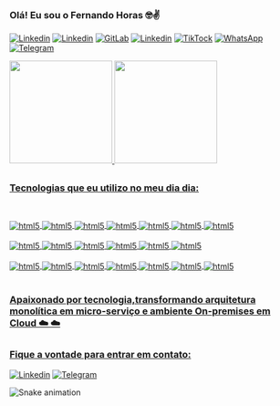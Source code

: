 ### Olá! Eu sou o Fernando Horas 🤓✌️

[![Linkedin](https://img.shields.io/badge/website-000000?style=for-the-badge&logo=About.me&logoColor=white)](https://www.fchdigital.com.br/p%C3%A1gina-inicial)
[![Linkedin](https://img.shields.io/badge/LinkedIn-0077B5?style=for-the-badge&logo=linkedin&logoColor=white)](https://www.linkedin.com/feed/)
[![GitLab](https://img.shields.io/badge/GitLab-330F63?style=for-the-badge&logo=gitlab&logoColor=white)](https://gitlab.com/-/profile)
[![Linkedin](https://img.shields.io/badge/Twitter-1DA1F2?style=for-the-badge&logo=twitter&logoColor=white)](https://twitter.com/home)
[![TikTock](https://img.shields.io/badge/TikTok-000000?style=for-the-badge&logo=tiktok&logoColor=white)](https://www.tiktok.com/@fernandohoras88)
[![WhatsApp](https://img.shields.io/badge/WhatsApp-25D366?style=for-the-badge&logo=whatsapp&logoColor=white)](https://wa.me/5511995143947)
[![Telegram](https://img.shields.io/badge/Telegram-2CA5E0?style=for-the-badge&logo=telegram&logoColor=white)](https://t.me/fernandohoras)

<div>
<a href="https://github.com/fch-bsp">
<img height="180em" src="https://github-readme-stats.vercel.app/api?username=fch-bsp&show_icons=true&theme=dark"/>
<img height="180em" src="https://github-readme-stats.vercel.app/api/top-langs/?username=fch-bsp&layout=compact&langs_count=16&theme=dark"/>
</div>

##




### Tecnologias que eu utilizo no meu dia dia:
  
##

<div style="display: inline_block"><br/>
<img align="center" alt="html5" src="https://img.shields.io/badge/kubernetes-%23326ce5.svg?style=for-the-badge&logo=kubernetes&logoColor=white " />
<img align="center" alt="html5" src="https://img.shields.io/badge/docker-%230db7ed.svg?style=for-the-badge&logo=docker&logoColor=white " />
<img align="center" alt="html5" src="https://img.shields.io/badge/Amazon_AWS-232F3E?style=for-the-badge&logo=amazon-aws&logoColor=white" />
<img align="center" alt="html5" src="https://img.shields.io/badge/Google_Cloud-4285F4?style=for-the-badge&logo=google-cloud&logoColor=white " />
<img align="center" alt="html5" src="https://img.shields.io/badge/azure-%230072C6.svg?style=for-the-badge&logo=microsoftazure&logoColor=white " />
<img align="center" alt="html5" src="https://img.shields.io/badge/Go-00ADD8?style=for-the-badge&logo=go&logoColor=white " />
<img align="center" alt="html5" src="https://img.shields.io/badge/SUSE-0C322C?style=for-the-badge&logo=SUSE&logoColor=white" />  
</br><br/>  
<img align="center" alt="html5" src="https://img.shields.io/badge/rancher-%230075A8.svg?style=for-the-badge&logo=rancher&logoColor=white " />
<img align="center" alt="html5" src="https://img.shields.io/badge/terraform-%235835CC.svg?style=for-the-badge&logo=terraform&logoColor=white " />
<img align="center" alt="html5" src="https://img.shields.io/badge/Prometheus-E6522C?style=for-the-badge&logo=Prometheus&logoColor=white " />
<img align="center" alt="html5" src="https://img.shields.io/badge/grafana-%23F46800.svg?style=for-the-badge&logo=grafana&logoColor=white " />
<img align="center" alt="html5" src="https://img.shields.io/badge/-ElasticSearch-005571?style=for-the-badge&logo=elasticsearch " />
<img align="center" alt="html5" src="https://img.shields.io/badge/Ubuntu-E95420?style=for-the-badge&logo=ubuntu&logoColor=white " />
</br><br/>   
<img align="center" alt="html5" src="https://img.shields.io/badge/Linux-FCC624?style=for-the-badge&logo=linux&logoColor=black " />
<img align="center" alt="html5" src="https://img.shields.io/badge/-Lubuntu-%230065C2?style=for-the-badge&logo=lubuntu&logoColor=white " />
<img align="center" alt="html5" src="https://img.shields.io/badge/-KUbuntu-%230079C1?style=for-the-badge&logo=kubuntu&logoColor=white " />
<img align="center" alt="html5" src="https://img.shields.io/badge/cent%20os-002260?style=for-the-badge&logo=centos&logoColor=F0F0F0 " />
<img align="center" alt="html5" src="https://img.shields.io/badge/markdown-%23000000.svg?style=for-the-badge&logo=markdown&logoColor=white " />
<img align="center" alt="html5" src="https://img.shields.io/badge/Red%20Hat-EE0000?style=for-the-badge&logo=redhat&logoColor=white " />
<img align="center" alt="html5" src="https://img.shields.io/badge/Visual%20Studio%20Code-0078d7.svg?style=for-the-badge&logo=visual-studio-code&logoColor=white " />
</div><br/> 


### Apaixonado por tecnologia,transformando arquitetura monolítica em micro-serviço e ambiente On-premises em Cloud ☁️ ☁️ 

##

### Fique a vontade para entrar em contato:
[![Linkedin](https://img.shields.io/badge/WhatsApp-25D366?style=for-the-badge&logo=whatsapp&logoColor=white)](https://wa.me/5511995143947)
[![Telegram](https://img.shields.io/badge/Telegram-2CA5E0?style=for-the-badge&logo=telegram&logoColor=white)](https://t.me/fernandohoras)

![Snake animation](https://github.com/fch-bsp/fch-bsp/blob/output/github-contribution-grid-snake.svg)




